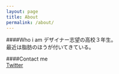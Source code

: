 ```yaml
---
layout: page
title: About
permalink: /about/
---
```

####Who i am
デザイナー志望の高校３年生。<br>
最近は脂肪のほうが付いてきている。

####Contact me <br>
[Twitter](http://twitter.com/t0531313pc)
